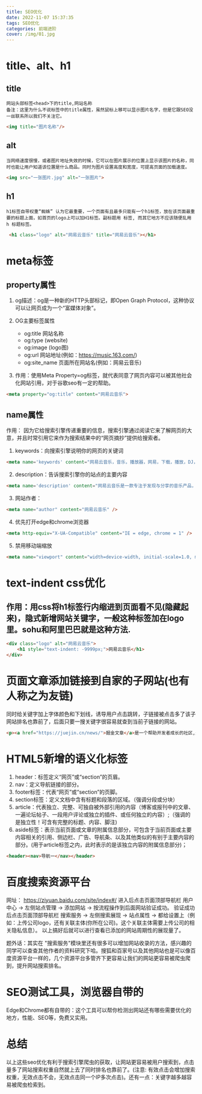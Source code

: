 ```yaml
---
title: SEO优化
date: 2022-11-07 15:37:35
tags: SEO优化
categories: 前端进阶
cover: /img/01.jpg
---
```

# title、alt、h1
## title
    网站头部标签<head>下的title,网站名称
    备注：这里为什么不说标签中的title属性，虽然鼠标上移可以显示图片名字，但是它跟SEO没一丝联系所以我们不关注它。

```html
<img title="图片名称"/> 
```
## alt
    当网络速度很慢，或者图片地址失效的时候，它可以在图片展示的位置上显示该图片的名称，同时也能让用户知道该位置是什么商品。同时为图片设置高度和宽度，可提高页面的加载速度。
```html
<img src="一张图片.jpg" alt="一张图片">
```
## h1
    h1标签自带权重“蜘蛛” 认为它最重要，一个页面有且最多只能有一个h1标签，放在该页面最重要的标题上面，如首页的logo上可以加H1标签。副标题用 标签, 而其它地方不应该随便乱用 h 标题标签。
```html
 <h1 class="logo" alt="网易云音乐" title="网易云音乐"></h1>
```
# meta标签
## property属性
1. og描述：og是一种新的HTTP头部标记，即Open Graph Protocol，这种协议可以让网页成为一个“富媒体对象”。
2. OG主要标签属性
   + og:title 网站名称
   + og:type (website)
   + og:image (logo图)
   + og:url 网站地址(例如：https://music.163.com/)
   + og:site_name 页面所在网站名(例如：网易云音乐)

3. 作用：使用Meta Property=og标签，就代表同意了网页内容可以被其他社会化网站引用，对于谷歌seo有一定的帮助。
```html
<meta property="og:title" content="网易云音乐">
```

## name属性
作用： 因为它给搜索引擎传递重要的信息，搜索引擎通过阅读它来了解网页的大意，并且时常引用它来作为搜索结果中的“网页摘抄”提供给搜索者。

1. keywords：向搜索引擎说明你的网页的关键词

```html
<meta name='keywords' content="网易云音乐，音乐，播放器，网易，下载，播放，DJ，免费，明星，精选，歌单，识别音乐，收藏，分享音乐，音乐互动，高音质，320K，音乐社交，官网，music.163.com">
```
2. description：告诉搜索引擎你的站点的主要内容

```html
<meta name='description' content="网易云音乐是一款专注于发现与分享的音乐产品，依托专业音乐人、DJ、好友推荐及社交功能，为用户打造全新的音乐生活。">
```
3. 网站作者：

```html
<meta name="author" content="网易云音乐" />
```
4. 优先打开edge和chrome浏览器

```html
<meta http-equiv="X-UA-Compatible" content="IE = edge, chrome = 1" />
```
5. 禁用移动端缩放

```html
<meta name="viewport" content="width=device-width, initial-scale=1.0, minimum-scale=1.0, maximum-scale=1.0, user-scalable=no"/>
```
# text-indent css优化
## 作用：用css将h1标签行内缩进到页面看不见(隐藏起来)，隐式新增网站关键字，一般这种标签加在logo里。sohu和阿里巴巴就是这种方法.
```html
<div class="logo" alt="网易云音乐">
    <h1 style="text-indent: -9999px;">网易云音乐</h1>
</div>
```
# 页面文章添加链接到自家的子网站(也有人称之为友链)
同时给关键字加上字体颜色和下划线，诱导用户点击跳转，子链接被点击多了该子网站排名也靠前了，后面只要一搜关键字很容易就查到当前子链接的网站。
```html
<p><a href="https://juejin.cn/news/">掘金文章</a>是一个帮助开发者成长的社区,是给开发者用的 Hacker News</p>
```

# HTML5新增的语义化标签
1. header：标签定义“网页”或“section”的页眉。
2. nav：定义导航链接的部分。
3. footer标签：代表“网页”或“section”的页脚。
4. section标签：定义文档中含有标题和段落的区域。（强调分段或分块）
5. article：代表独立、完整、可独自被外部引用的内容（博客或报刊中的文章、一遍论坛帖子、一段用户评论或独立的插件、或任何独立的内容）;（强调的是独立性！可含有完整的标题、内容、脚注)
6. aside标签：表示当前页面或文章的附属信息部分，可包含于当前页面或主要内容相关的引用、侧边栏、广告、导航条、以及其他类似的有别于主要内容的部分。(用于article标签之内，此时表示的是该独立内容的附属信息部分)；
```html
<header><nav>导航一</nav></header>
```

# 百度搜索资源平台
网址： https://ziyuan.baidu.com/site/index#/
进入后点击页面顶部导航栏 用户中心 -> 左侧站点管理 -> 添加网站 -> 按流程操作到后面网站验证成功。
验证成功后点击页面顶部导航栏 搜索服务 -> 左侧搜索展现 -> 站点属性 -> 都给设置上（例如：上传公司logo，还有关联主体(你所在公司)。这个关联主体需要上传公司的相关隐私信息）。
以上搞好后就可以进行查看已添加的网站周期性的展现量了。

题外话：其实在 "搜索服务"模块里还有很多可以增加网站收录的方法，感兴趣的同学可以查查其他作者的资料研究下哈。搜狐和百家号以及其他网站也是可以像百度资源平台一样的，几个资源平台多管齐下更容易让我们的网站更容易被爬虫爬到，提升网站搜索排名。

# SEO测试工具，浏览器自带的
Edge和Chrome都有自带的：这个工具可以帮你检测出网站还有哪些需要优化的地方，性能、SEO等，免费又实用。


# 总结
以上这些seo优化有利于搜索引擎爬虫的获取，让网站更容易被用户搜索到，点击量多了网站搜索权重自然就上去了同时排名也靠前了。(注意: 有效点击会增加搜索权重，无效点击不会，无效点击同一个IP多次点击)。还有一点：关键字越多越容易被爬虫检索到。